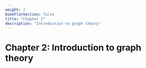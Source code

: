 ```yaml
---
weight: 2
bookFlatSection: false
title: "Chapter 2"
description: "Introduction to graph theory"
---
```


# Chapter 2: Introduction to graph theory

